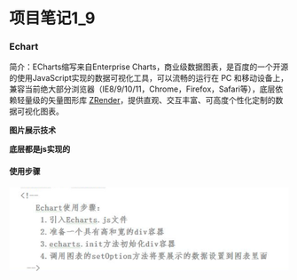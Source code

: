 # 项目笔记1_9

### Echart

简介：ECharts缩写来自Enterprise Charts，商业级数据图表，是百度的一个开源的使用JavaScript实现的数据可视化工具，可以流畅的运行在 PC 和移动设备上，兼容当前绝大部分浏览器（IE8/9/10/11，Chrome，Firefox，Safari等），底层依赖轻量级的矢量图形库 [ZRender](https://github.com/ecomfe/zrender)，提供直观、交互丰富、可高度个性化定制的数据可视化图表。

**图片展示技术**

**底层都是js实现的**

#### 使用步骤

![image-20210104112753582](typora-user-images\image-20210104112753582.png)